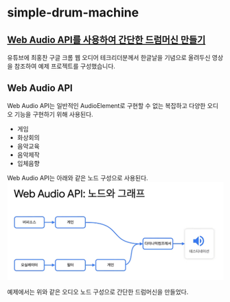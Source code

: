 # simple-drum-machine
## [Web Audio API를 사용하여 간단한 드럼머신 만들기](https://www.youtube.com/watch?v=MY8LZ49D76c)  
유튜브에 최홍찬 구글 크롬 웹 오디어 테크리더분께서 한글날을 기념으로 올려두신 영상을 참조하여 예제 프로젝트를 구성했습니다.

## Web Audio API
Web Audio API는 일반적인 AudioElement로 구현할 수 없는 복잡하고 다양한 오디오 기능을 구현하기 위해 사용된다.
- 게임
- 화상회의
- 음악교육
- 음악제작
- 입체음향

Web Audio API는 아래와 같은 노드 구성으로 사용된다.
![audio_nodes](./asset/images/web_audio_api.png)

예제에서는 위와 같은 오디오 노드 구성으로 간단한 드럼머신을 만들었다.